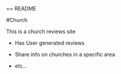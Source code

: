 == README

#Church

This is a church reviews site

* Has User generated reviews

* Share info on churches in a specific area

* etc...



